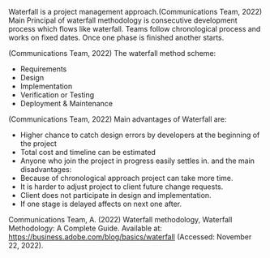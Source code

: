 Waterfall is a project management approach.(Communications Team, 2022)
Main Principal of waterfall methodology is consecutive development process which
flows like waterfall. 
Teams follow chronological process and works on fixed dates.
Once one phase is finished another starts.

(Communications Team, 2022)
The waterfall method scheme:
* Requirements
* Design 
* Implementation
* Verification or Testing
* Deployment & Maintenance

(Communications Team, 2022)
Main advantages of Waterfall are:
* Higher chance to catch design errors by developers at the beginning of the project
* Total cost and timeline can be estimated
* Anyone who join the project in progress easily settles in.
and the main disadvantages:
* Because of chronological approach project can take more time.
* It is harder to adjust project to client future change requests.
* Client does not participate in design and implementation.
* If one stage is delayed affects on next one after.



Communications Team, A. (2022) Waterfall methodology, Waterfall Methodology: A Complete Guide. Available at: https://business.adobe.com/blog/basics/waterfall (Accessed: November 22, 2022). 